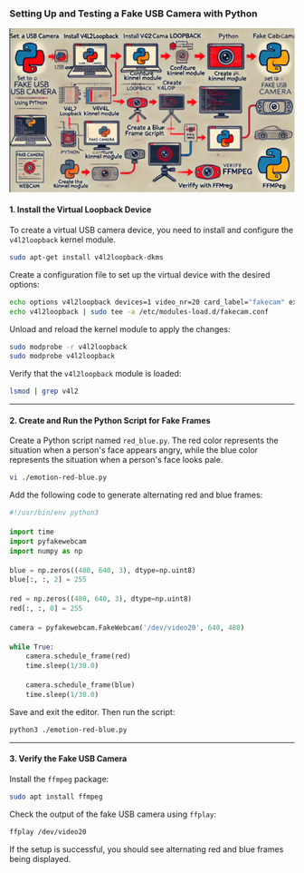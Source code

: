 ### Setting Up and Testing a Fake USB Camera with Python

![camera-capture-flow](camera-capture-flow.jpg)


#### **1. Install the Virtual Loopback Device**
To create a virtual USB camera device, you need to install and configure the `v4l2loopback` kernel module.

```bash
sudo apt-get install v4l2loopback-dkms
```

Create a configuration file to set up the virtual device with the desired options:

```bash
echo options v4l2loopback devices=1 video_nr=20 card_label="fakecam" exclusive_caps=1 | sudo tee -a /etc/modprobe.d/fakecam.conf
echo v4l2loopback | sudo tee -a /etc/modules-load.d/fakecam.conf
```

Unload and reload the kernel module to apply the changes:

```bash
sudo modprobe -r v4l2loopback
sudo modprobe v4l2loopback
```

Verify that the `v4l2loopback` module is loaded:

```bash
lsmod | grep v4l2
```

---

#### **2. Create and Run the Python Script for Fake Frames**

Create a Python script named `red_blue.py`. The red color represents the situation when a person's face appears angry, while the blue color represents the situation when a person's face looks pale.

```bash
vi ./emotion-red-blue.py
```

Add the following code to generate alternating red and blue frames:

```python
#!/usr/bin/env python3

import time
import pyfakewebcam
import numpy as np

blue = np.zeros((480, 640, 3), dtype=np.uint8)
blue[:, :, 2] = 255

red = np.zeros((480, 640, 3), dtype=np.uint8)
red[:, :, 0] = 255

camera = pyfakewebcam.FakeWebcam('/dev/video20', 640, 480)

while True:
    camera.schedule_frame(red)
    time.sleep(1/30.0)

    camera.schedule_frame(blue)
    time.sleep(1/30.0)
```

Save and exit the editor. Then run the script:

```bash
python3 ./emotion-red-blue.py
```

---

#### **3. Verify the Fake USB Camera**

Install the `ffmpeg` package:

```bash
sudo apt install ffmpeg
```

Check the output of the fake USB camera using `ffplay`:

```bash
ffplay /dev/video20
```

If the setup is successful, you should see alternating red and blue frames being displayed.
